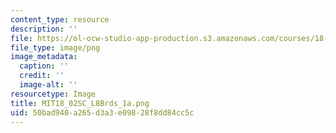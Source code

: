 ```yaml
---
content_type: resource
description: ''
file: https://ol-ocw-studio-app-production.s3.amazonaws.com/courses/18-02sc-multivariable-calculus-fall-2010/50bad940a265d3a3e09828f8dd84cc5c_MIT18_02SC_L8Brds_1a.png
file_type: image/png
image_metadata:
  caption: ''
  credit: ''
  image-alt: ''
resourcetype: Image
title: MIT18_02SC_L8Brds_1a.png
uid: 50bad940-a265-d3a3-e098-28f8dd84cc5c
---
```

